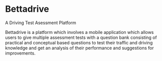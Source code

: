 # Bettadrive

A Driving Test Asessment Platform

Bettadrive is a platform which involves a mobile application which allows users to give multiple assessment tests with a question bank consisting of practical and conceptual based questions to test their traffic and driving knowledge and get an analysis of their performance and suggestions for improvements.

